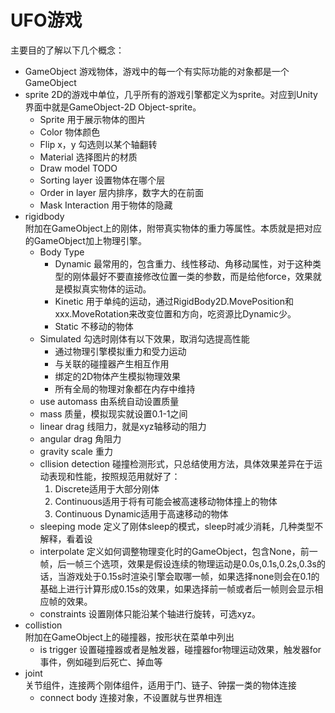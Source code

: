 # UFO游戏
主要目的了解以下几个概念：
* GameObject
游戏物体，游戏中的每一个有实际功能的对象都是一个GameObject
* sprite
2D的游戏中单位，几乎所有的游戏引擎都定义为sprite。对应到Unity界面中就是GameObject-2D Object-sprite。
  - Sprite 用于展示物体的图片
  - Color 物体颜色
  - Flip x，y  勾选则以某个轴翻转
  - Material 选择图片的材质
  - Draw model TODO
  - Sorting layer 设置物体在哪个层
  - Order in layer 层内排序，数字大的在前面
  - Mask Interaction 用于物体的隐藏
* rigidbody  
附加在GameObject上的刚体，附带真实物体的重力等属性。本质就是把对应的GameObject加上物理引擎。
    - Body Type
        - Dynamic 最常用的，包含重力、线性移动、角移动属性，对于这种类型的刚体最好不要直接修改位置一类的参数，而是给他force，效果就是模拟真实物体的运动。
        - Kinetic 用于单纯的运动，通过RigidBody2D.MovePosition和xxx.MoveRotation来改变位置和方向，吃资源比Dynamic少。
        - Static 不移动的物体
    - Simulated 勾选时刚体有以下效果，取消勾选提高性能
    	- 通过物理引擎模拟重力和受力运动
    	-  与关联的碰撞器产生相互作用
    	-  绑定的2D物体产生模拟物理效果
    	-  所有全局的物理对象都在内存中维持
   	- use automass 由系统自动设置质量
   	- mass 质量，模拟现实就设置0.1-1之间
   	- linear drag 线阻力，就是xyz轴移动的阻力
   	- angular drag 角阻力
   	- gravity scale 重力
   	- cllision detection 碰撞检测形式，只总结使用方法，具体效果差异在于运动表现和性能，按照规范用就好了：  
   	 	1. Discrete适用于大部分刚体
   	  	2. Continuous适用于将有可能会被高速移动物体撞上的物体
   	  	3. Continuous Dynamic适用于高速移动的物体
   	- sleeping mode 定义了刚体sleep的模式，sleep时减少消耗，几种类型不解释，看着设
   	- interpolate 定义如何调整物理变化时的GameObject，包含None，前一帧，后一帧三个选项，效果是假设连续的物理运动是0.0s,0.1s,0.2s,0.3s的话，当游戏处于0.15s时渲染引擎会取哪一帧，如果选择none则会在0.1的基础上进行计算形成0.15s的效果，如果选择前一帧或者后一帧则会显示相应帧的效果。
   	- constraints 设置刚体只能沿某个轴进行旋转，可选xyz。
* collistion  
附加在GameObject上的碰撞器，按形状在菜单中列出
	- is trigger
		设置碰撞器或者是触发器，碰撞器for物理运动效果，触发器for事件，例如碰到后死亡、掉血等
* joint  
关节组件，连接两个刚体组件，适用于门、链子、钟摆一类的物体连接
	- connect body 连接对象，不设置就与世界相连

